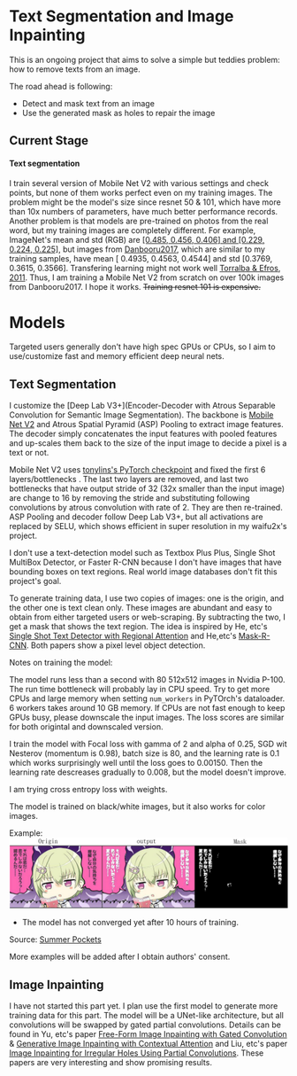 # Text Segmentation and Image Inpainting 

This is an ongoing project that aims to solve a simple but teddies problem: how to remove texts from an image. 

The road ahead is following:
* Detect and mask text from an image
* Use the generated mask as holes to repair the image

## Current Stage

#### Text segmentation

I train several version of Mobile Net V2 with various settings and check points, but none of them works perfect even on my training images. The problem might be the model's size since resnet 50 & 101, which have more than 10x numbers of  parameters, have much better performance records. Another problem is that models are pre-trained on photos from the real word, but my training images are completely different. For example, ImageNet's mean and std (RGB) are [[0.485, 0.456, 0.406] and [0.229, 0.224, 0.225]](https://github.com/tonylins/pytorch-mobilenet-v2/issues/9), but images from [Danbooru2017](https://www.gwern.net/Danbooru2017#rsync), which are similar to my training samples,  have mean [ 0.4935,  0.4563,  0.4544] and std [0.3769,  0.3615,  0.3566].  Transfering learning might not work well [Torralba & Efros, 2011](http://citeseerx.ist.psu.edu/viewdoc/download?doi=10.1.1.208.2314&rep=rep1&type=pdf). Thus, I am training a Mobile Net V2 from scratch on over 100k images from Danbooru2017. I hope it works. ~~Training  resnet 101 is expensive.~~


# Models
Targeted users generally don't have high spec GPUs or CPUs, so I aim to use/customize fast and memory efficient deep neural nets. 

## Text Segmentation 
I customize the [Deep Lab V3+](Encoder-Decoder with Atrous Separable Convolution for Semantic Image
Segmentation). The backbone is [Mobile Net V2](https://www.google.com/search?q=mobile+net+v2&ie=utf-8&oe=utf-8&client=firefox-b-1-ab) and Atrous Spatial Pyramid (ASP) Pooling to extract image features. The decoder simply concatenates the input features with pooled features and up-scales them back to the size of the input image to decide a pixel is a text or not. 

Mobile Net V2 uses [tonylins's PyTorch checkpoint](https://github.com/tonylins/pytorch-mobilenet-v2) and fixed the first 6 layers/bottlenecks . The last two layers are removed, and last two bottlenecks that have output stride of 32 (32x smaller than the input image) are change to 16 by removing the stride and substituting following convolutions by atrous convolution with rate of 2. They are then re-trained. ASP Pooling and decoder follow Deep Lab V3+, but all activations are replaced by SELU, which shows efficient in super resolution in my waifu2x's project.


I don't use a text-detection model such as Textbox Plus Plus, Single Shot MultiBox Detector, or Faster R-CNN because I don't have images that have bounding boxes on text regions. Real world image databases don't fit this project's goal.

To generate training data, I use two copies of images: one is the origin, and the other one is text clean only. These images are abundant and easy to obtain from either targeted users or web-scraping.  By subtracting the two, I get a mask that shows the text region. The idea is inspired by He, etc's  [Single Shot Text Detector with Regional Attention](https://arxiv.org/abs/1709.00138) and He,etc's [Mask-R-CNN](https://arxiv.org/abs/1703.06870). Both papers show a pixel level object detection. 


Notes on training the model:

The model runs less than a second with 80  512x512 images  in Nvidia P-100. The run time bottleneck will probably lay in CPU speed. Try to get more CPUs and large memory when setting ```num_workers``` in PyTOrch's dataloader. 6 workers takes around 10 GB memory. If CPUs are not fast enough to keep GPUs busy, please downscale the input images. The loss scores are similar for both origintal and downscaled version.

I train the model with Focal loss with gamma of 2 and alpha of 0.25, SGD wit Nesterov (momentum is 0.98), batch size is 80, and the learning rate is 0.1 which works surprisingly well until the loss goes to 0.00150. Then the learning rate descreases gradually to 0.008, but the model doesn't improve.

I am trying cross entropy loss with weights.


The model is trained on black/white images, but it also works for color images. 

Example:
![img](ReadME_imgs/examle.jpg)
* The model has not converged yet after 10 hours of training. 

Source: [Summer Pockets](http://key.visualarts.gr.jp/summer/)

More examples will be added after I obtain authors' consent. 


## Image Inpainting
I have not started this part yet. I plan use the first model to generate more training data for this part.
The model will be a UNet-like architecture, but all convolutions will be swapped by gated partial convolutions. Details can be found in Yu, etc's paper [Free-Form Image Inpainting with Gated Convolution](https://arxiv.org/abs/1806.03589) & [ Generative Image Inpainting with Contextual Attention](https://arxiv.org/abs/1801.07892) and Liu, etc's paper [ Image Inpainting for Irregular Holes Using Partial Convolutions](https://arxiv.org/abs/1804.07723). These papers are very interesting and show promising results. 



